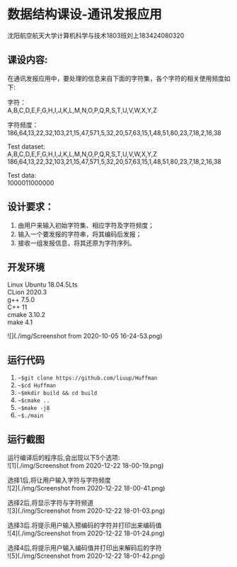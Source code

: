 # 数据结构课设-通讯发报应用
沈阳航空航天大学计算机科学与技术1803班刘上183424080320  

## 课设内容:
在通讯发报应用中，要处理的信息来自下面的字符集，各个字符的相关使用频度如下:   

字符：  
A,B,C,D,E,F,G,H,I,J,K,L,M,N,O,P,Q,R,S,T,U,V,W,X,Y,Z 

字符频度：  
186,64,13,22,32,103,21,15,47,571,5,32,20,57,63,15,1,48,51,80,23,7,18,2,16,38 

Test dataset:  
A,B,C,D,E,F,G,H,I,J,K,L,M,N,O,P,Q,R,S,T,U,V,W,X,Y,Z  
186,64,13,22,32,103,21,15,47,571,5,32,20,57,63,15,1,48,51,80,23,7,18,2,16,38

Test data:  
1000011000000

## 设计要求： 
1. 由用户来输入初始字符集、相应字符及字符频度； 
2. 输入一个要发报的字符串，将其编码后发报； 
3. 接收一组发报信息，将其还原为字符序列。 

## 开发环境
Linux Ubuntu 18.04.5Lts  
CLion 2020.3  
g++ 7.5.0  
C++ 11  
cmake 3.10.2    
make 4.1  

![](./img/Screenshot from 2020-10-05 16-24-53.png)

## 运行代码
1. ```~$git clone https://github.com/liuup/Huffman```
2. ```~$cd Huffman```
3. ```~$mkdir build && cd build```
4. ```~$cmake ..```
5. ```~$make -j8```
6. ```~$./main```

## 运行截图
运行编译后的程序后,会出现以下5个选项:    
![1](./img/Screenshot from 2020-12-22 18-00-19.png)

选择1后,将让用户输入字符与字符频度  
![2](./img/Screenshot from 2020-12-22 18-00-41.png)

选择2后,将显示字符与字符频道  
![3](./img/Screenshot from 2020-12-22 18-01-03.png)

选择3后.将提示用户输入预编码的字符并打印出来编码值  
![4](./img/Screenshot from 2020-12-22 18-01-24.png)

选择4后,将提示用户输入编码值并打印出来解码后的字符  
![5](./img/Screenshot from 2020-12-22 18-01-42.png)
